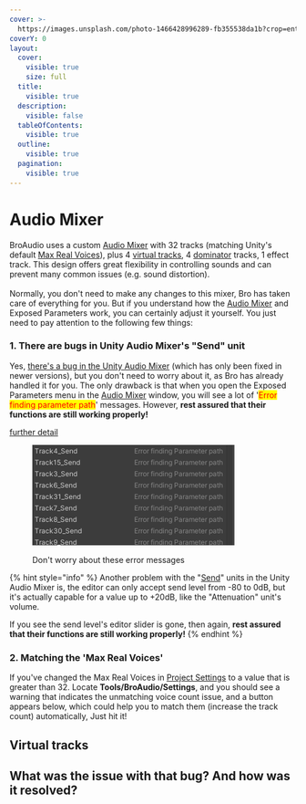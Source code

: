 ```yaml
---
cover: >-
  https://images.unsplash.com/photo-1466428996289-fb355538da1b?crop=entropy&cs=srgb&fm=jpg&ixid=M3wxOTcwMjR8MHwxfHNlYXJjaHw0fHxtaXhlcnxlbnwwfHx8fDE3MDQyNzc5MzV8MA&ixlib=rb-4.0.3&q=85
coverY: 0
layout:
  cover:
    visible: true
    size: full
  title:
    visible: true
  description:
    visible: false
  tableOfContents:
    visible: true
  outline:
    visible: true
  pagination:
    visible: true
---
```


# Audio Mixer

BroAudio uses a custom [Audio Mixer](https://docs.unity3d.com/Manual/AudioMixer.html) with 32 tracks (matching Unity's default [Max Real Voices](../bro-wiki/audio-terminology.md#real-voices-and-virtual-voices)), plus 4 [virtual tracks](audio-mixer.md#virtual-tracks), 4 [dominator](dominator-player.md) tracks, 1 effect track. This design offers great flexibility in controlling sounds and can prevent many common issues (e.g. sound distortion).\
\
Normally, you don't need to make any changes to this mixer, Bro has taken care of everything for you. But if you understand how the [Audio Mixer](https://docs.unity3d.com/Manual/AudioMixer.html) and Exposed Parameters work, you can certainly adjust it yourself. You just need to pay attention to the following few things:

### 1. There are bugs in Unity Audio Mixer's "Send" unit

Yes, [there's a bug in the Unity Audio Mixer](https://issuetracker.unity3d.com/issues/audio-mixer-unable-to-expose-other-send-level-parameters-when-one-is-already-exposed) (which has only been fixed in newer versions), but you don't need to worry about it, as Bro has already handled it for you. The only drawback is that when you open the Exposed Parameters menu in the [Audio Mixer](https://docs.unity3d.com/Manual/AudioMixer.html) window, you will see a lot of '<mark style="color:red;">Error finding parameter path</mark>' messages. However, **rest assured that their functions are still working properly!**

[further detail](audio-mixer.md#what-was-the-issue-with-that-bug-and-how-was-it-resolved)

<figure><img src="../.gitbook/assets/image.png" alt=""><figcaption><p>Don't worry about these error messages</p></figcaption></figure>

{% hint style="info" %}
Another problem with the "[Send](https://docs.unity3d.com/Manual/AudioMixerInspectors.html)" units in the Unity Audio Mixer is, the editor can only accept send level from -80 to 0dB, but it's actually capable for a value up to +20dB, like the "Attenuation" unit's volume.&#x20;

If you see the send level's editor slider is gone, then again,  **rest assured that their functions are still working properly!**
{% endhint %}

### 2. Matching the 'Max Real Voices'&#x20;

If you've changed the Max Real Voices in [Project Settings](https://docs.unity3d.com/Manual/class-AudioManager.html) to a value that is greater than 32. Locate **Tools/BroAudio/Settings**, and you should see a warning that indicates the unmatching voice count issue, and a button appears below, which could help you to match them (increase the track count) automatically, Just hit it!

## Virtual tracks





## What was the issue with that bug? And how was it resolved?





##
